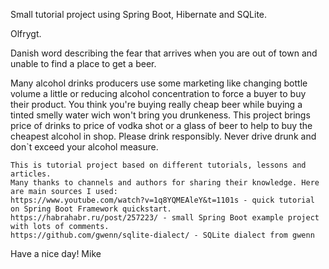    Small tutorial project using Spring Boot, Hibernate and SQLite. 
   
   Olfrygt.
   
Danish word describing the fear that arrives when you are out of town and unable to find a place to get a beer. 
      
   Many alcohol drinks producers use some marketing like changing bottle volume 
   a little or reducing alcohol concentration to force a buyer to buy their product. 
   You think you're buying really cheap beer while buying a tinted smelly water wich 
   won't bring you drunkeness. This project brings price of drinks to price of vodka 
   shot or a glass of beer to help to buy the cheapest alcohol in shop. Please drink 
   responsibly. Never drive drunk and don`t exceed your alcohol measure.


    This is tutorial project based on different tutorials, lessons and articles. 
    Many thanks to channels and authors for sharing their knowledge. Here are main sources I used: 
    https://www.youtube.com/watch?v=1q8YQMEAleY&t=1101s - quick tutorial on Spring Boot Framework quickstart.
    https://habrahabr.ru/post/257223/ - small Spring Boot example project with lots of comments.
    https://github.com/gwenn/sqlite-dialect/ - SQLite dialect from gwenn
  
  Have a nice day!
  Mike
